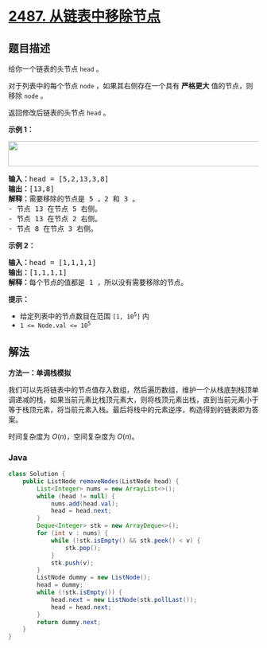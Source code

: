 # [2487. 从链表中移除节点](https://leetcode.cn/problems/remove-nodes-from-linked-list)

## 题目描述

<p>给你一个链表的头节点 <code>head</code> 。</p>

<p>对于列表中的每个节点 <code>node</code> ，如果其右侧存在一个具有 <strong>严格更大</strong> 值的节点，则移除 <code>node</code> 。</p>

<p>返回修改后链表的头节点<em> </em><code>head</code><em> </em>。</p>

<p><strong>示例 1：</strong></p>

<p><img alt="" src="https://gcore.jsdelivr.net/gh/doocs/leetcode@main/solution/2400-2499/2487.Remove%20Nodes%20From%20Linked%20List/images/drawio.png" style="width: 631px; height: 51px;" /></p>

<pre>
<strong>输入：</strong>head = [5,2,13,3,8]
<strong>输出：</strong>[13,8]
<strong>解释：</strong>需要移除的节点是 5 ，2 和 3 。
- 节点 13 在节点 5 右侧。
- 节点 13 在节点 2 右侧。
- 节点 8 在节点 3 右侧。
</pre>

<p><strong>示例 2：</strong></p>

<pre>
<strong>输入：</strong>head = [1,1,1,1]
<strong>输出：</strong>[1,1,1,1]
<strong>解释：</strong>每个节点的值都是 1 ，所以没有需要移除的节点。
</pre>

<p><strong>提示：</strong></p>

<ul>
	<li>给定列表中的节点数目在范围 <code>[1, 10<sup>5</sup>]</code> 内</li>
	<li><code>1 &lt;= Node.val &lt;= 10<sup>5</sup></code></li>
</ul>

## 解法

**方法一：单调栈模拟**

我们可以先将链表中的节点值存入数组，然后遍历数组，维护一个从栈底到栈顶单调递减的栈，如果当前元素比栈顶元素大，则将栈顶元素出栈，直到当前元素小于等于栈顶元素，将当前元素入栈。最后将栈中的元素逆序，构造得到的链表即为答案。

时间复杂度为 $O(n)$，空间复杂度为 $O(n)$。

### **Java**

```java
class Solution {
    public ListNode removeNodes(ListNode head) {
        List<Integer> nums = new ArrayList<>();
        while (head != null) {
            nums.add(head.val);
            head = head.next;
        }
        Deque<Integer> stk = new ArrayDeque<>();
        for (int v : nums) {
            while (!stk.isEmpty() && stk.peek() < v) {
                stk.pop();
            }
            stk.push(v);
        }
        ListNode dummy = new ListNode();
        head = dummy;
        while (!stk.isEmpty()) {
            head.next = new ListNode(stk.pollLast());
            head = head.next;
        }
        return dummy.next;
    }
}
```
